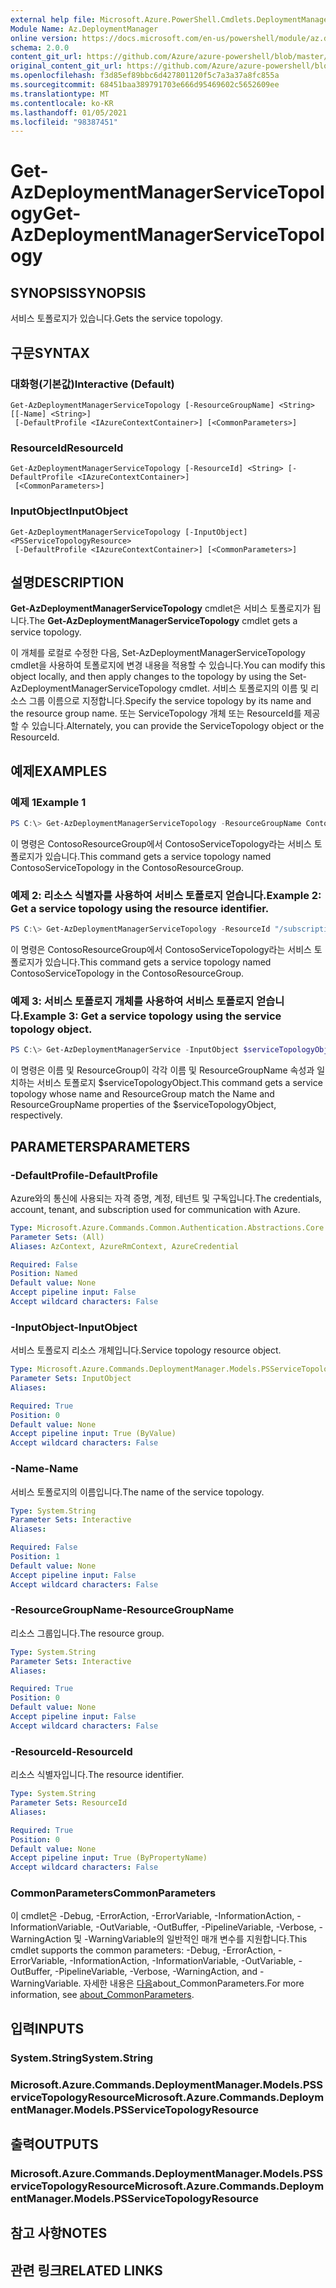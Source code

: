 ```yaml
---
external help file: Microsoft.Azure.PowerShell.Cmdlets.DeploymentManager.dll-Help.xml
Module Name: Az.DeploymentManager
online version: https://docs.microsoft.com/en-us/powershell/module/az.deploymentmanager/get-azdeploymentmanagerservicetopology
schema: 2.0.0
content_git_url: https://github.com/Azure/azure-powershell/blob/master/src/DeploymentManager/DeploymentManager/help/Get-AzDeploymentManagerServiceTopology.md
original_content_git_url: https://github.com/Azure/azure-powershell/blob/master/src/DeploymentManager/DeploymentManager/help/Get-AzDeploymentManagerServiceTopology.md
ms.openlocfilehash: f3d85ef89bbc6d427801120f5c7a3a37a8fc855a
ms.sourcegitcommit: 68451baa389791703e666d95469602c5652609ee
ms.translationtype: MT
ms.contentlocale: ko-KR
ms.lasthandoff: 01/05/2021
ms.locfileid: "98387451"
---
```

# <span data-ttu-id="fdf1d-101">Get-AzDeploymentManagerServiceTopology</span><span class="sxs-lookup"><span data-stu-id="fdf1d-101">Get-AzDeploymentManagerServiceTopology</span></span>

## <span data-ttu-id="fdf1d-102">SYNOPSIS</span><span class="sxs-lookup"><span data-stu-id="fdf1d-102">SYNOPSIS</span></span>
<span data-ttu-id="fdf1d-103">서비스 토폴로지가 있습니다.</span><span class="sxs-lookup"><span data-stu-id="fdf1d-103">Gets the service topology.</span></span>

## <span data-ttu-id="fdf1d-104">구문</span><span class="sxs-lookup"><span data-stu-id="fdf1d-104">SYNTAX</span></span>

### <span data-ttu-id="fdf1d-105">대화형(기본값)</span><span class="sxs-lookup"><span data-stu-id="fdf1d-105">Interactive (Default)</span></span>
```
Get-AzDeploymentManagerServiceTopology [-ResourceGroupName] <String> [[-Name] <String>]
 [-DefaultProfile <IAzureContextContainer>] [<CommonParameters>]
```

### <span data-ttu-id="fdf1d-106">ResourceId</span><span class="sxs-lookup"><span data-stu-id="fdf1d-106">ResourceId</span></span>
```
Get-AzDeploymentManagerServiceTopology [-ResourceId] <String> [-DefaultProfile <IAzureContextContainer>]
 [<CommonParameters>]
```

### <span data-ttu-id="fdf1d-107">InputObject</span><span class="sxs-lookup"><span data-stu-id="fdf1d-107">InputObject</span></span>
```
Get-AzDeploymentManagerServiceTopology [-InputObject] <PSServiceTopologyResource>
 [-DefaultProfile <IAzureContextContainer>] [<CommonParameters>]
```

## <span data-ttu-id="fdf1d-108">설명</span><span class="sxs-lookup"><span data-stu-id="fdf1d-108">DESCRIPTION</span></span>
<span data-ttu-id="fdf1d-109">**Get-AzDeploymentManagerServiceTopology** cmdlet은 서비스 토폴로지가 됩니다.</span><span class="sxs-lookup"><span data-stu-id="fdf1d-109">The **Get-AzDeploymentManagerServiceTopology** cmdlet gets a service topology.</span></span>

<span data-ttu-id="fdf1d-110">이 개체를 로컬로 수정한 다음, Set-AzDeploymentManagerServiceTopology cmdlet을 사용하여 토폴로지에 변경 내용을 적용할 수 있습니다.</span><span class="sxs-lookup"><span data-stu-id="fdf1d-110">You can modify this object locally, and then apply changes to the topology by using the Set-AzDeploymentManagerServiceTopology cmdlet.</span></span>
<span data-ttu-id="fdf1d-111">서비스 토폴로지의 이름 및 리소스 그룹 이름으로 지정합니다.</span><span class="sxs-lookup"><span data-stu-id="fdf1d-111">Specify the service topology by its name and the resource group name.</span></span> <span data-ttu-id="fdf1d-112">또는 ServiceTopology 개체 또는 ResourceId를 제공할 수 있습니다.</span><span class="sxs-lookup"><span data-stu-id="fdf1d-112">Alternately, you can provide the ServiceTopology object or the ResourceId.</span></span>

## <span data-ttu-id="fdf1d-113">예제</span><span class="sxs-lookup"><span data-stu-id="fdf1d-113">EXAMPLES</span></span>

### <span data-ttu-id="fdf1d-114">예제 1</span><span class="sxs-lookup"><span data-stu-id="fdf1d-114">Example 1</span></span>
```powershell
PS C:\> Get-AzDeploymentManagerServiceTopology -ResourceGroupName ContosoResourceGroup -Name ContosoServiceTopology
```

<span data-ttu-id="fdf1d-115">이 명령은 ContosoResourceGroup에서 ContosoServiceTopology라는 서비스 토폴로지가 있습니다.</span><span class="sxs-lookup"><span data-stu-id="fdf1d-115">This command gets a service topology named ContosoServiceTopology in the ContosoResourceGroup.</span></span>

### <span data-ttu-id="fdf1d-116">예제 2: 리소스 식별자를 사용하여 서비스 토폴로지 얻습니다.</span><span class="sxs-lookup"><span data-stu-id="fdf1d-116">Example 2: Get a service topology using the resource identifier.</span></span>
```powershell
PS C:\> Get-AzDeploymentManagerServiceTopology -ResourceId "/subscriptions/subscriptionId/resourcegroups/ContosoResourceGroup/providers/Microsoft.DeploymentManager/serviceTopologies/ContosoServiceTopology"
```

<span data-ttu-id="fdf1d-117">이 명령은 ContosoResourceGroup에서 ContosoServiceTopology라는 서비스 토폴로지가 있습니다.</span><span class="sxs-lookup"><span data-stu-id="fdf1d-117">This command gets a service topology named ContosoServiceTopology in the ContosoResourceGroup.</span></span>

### <span data-ttu-id="fdf1d-118">예제 3: 서비스 토폴로지 개체를 사용하여 서비스 토폴로지 얻습니다.</span><span class="sxs-lookup"><span data-stu-id="fdf1d-118">Example 3: Get a service topology using the service topology object.</span></span>
```powershell
PS C:\> Get-AzDeploymentManagerService -InputObject $serviceTopologyObject
```

<span data-ttu-id="fdf1d-119">이 명령은 이름 및 ResourceGroup이 각각 이름 및 ResourceGroupName 속성과 일치하는 서비스 토폴로지 $serviceTopologyObject.</span><span class="sxs-lookup"><span data-stu-id="fdf1d-119">This command gets a service topology whose name and ResourceGroup match the Name and ResourceGroupName properties of the $serviceTopologyObject, respectively.</span></span>

## <span data-ttu-id="fdf1d-120">PARAMETERS</span><span class="sxs-lookup"><span data-stu-id="fdf1d-120">PARAMETERS</span></span>

### <span data-ttu-id="fdf1d-121">-DefaultProfile</span><span class="sxs-lookup"><span data-stu-id="fdf1d-121">-DefaultProfile</span></span>
<span data-ttu-id="fdf1d-122">Azure와의 통신에 사용되는 자격 증명, 계정, 테넌트 및 구독입니다.</span><span class="sxs-lookup"><span data-stu-id="fdf1d-122">The credentials, account, tenant, and subscription used for communication with Azure.</span></span>

```yaml
Type: Microsoft.Azure.Commands.Common.Authentication.Abstractions.Core.IAzureContextContainer
Parameter Sets: (All)
Aliases: AzContext, AzureRmContext, AzureCredential

Required: False
Position: Named
Default value: None
Accept pipeline input: False
Accept wildcard characters: False
```

### <span data-ttu-id="fdf1d-123">-InputObject</span><span class="sxs-lookup"><span data-stu-id="fdf1d-123">-InputObject</span></span>
<span data-ttu-id="fdf1d-124">서비스 토폴로지 리소스 개체입니다.</span><span class="sxs-lookup"><span data-stu-id="fdf1d-124">Service topology resource object.</span></span>

```yaml
Type: Microsoft.Azure.Commands.DeploymentManager.Models.PSServiceTopologyResource
Parameter Sets: InputObject
Aliases:

Required: True
Position: 0
Default value: None
Accept pipeline input: True (ByValue)
Accept wildcard characters: False
```

### <span data-ttu-id="fdf1d-125">-Name</span><span class="sxs-lookup"><span data-stu-id="fdf1d-125">-Name</span></span>
<span data-ttu-id="fdf1d-126">서비스 토폴로지의 이름입니다.</span><span class="sxs-lookup"><span data-stu-id="fdf1d-126">The name of the service topology.</span></span>

```yaml
Type: System.String
Parameter Sets: Interactive
Aliases:

Required: False
Position: 1
Default value: None
Accept pipeline input: False
Accept wildcard characters: False
```

### <span data-ttu-id="fdf1d-127">-ResourceGroupName</span><span class="sxs-lookup"><span data-stu-id="fdf1d-127">-ResourceGroupName</span></span>
<span data-ttu-id="fdf1d-128">리소스 그룹입니다.</span><span class="sxs-lookup"><span data-stu-id="fdf1d-128">The resource group.</span></span>

```yaml
Type: System.String
Parameter Sets: Interactive
Aliases:

Required: True
Position: 0
Default value: None
Accept pipeline input: False
Accept wildcard characters: False
```

### <span data-ttu-id="fdf1d-129">-ResourceId</span><span class="sxs-lookup"><span data-stu-id="fdf1d-129">-ResourceId</span></span>
<span data-ttu-id="fdf1d-130">리소스 식별자입니다.</span><span class="sxs-lookup"><span data-stu-id="fdf1d-130">The resource identifier.</span></span>

```yaml
Type: System.String
Parameter Sets: ResourceId
Aliases:

Required: True
Position: 0
Default value: None
Accept pipeline input: True (ByPropertyName)
Accept wildcard characters: False
```

### <span data-ttu-id="fdf1d-131">CommonParameters</span><span class="sxs-lookup"><span data-stu-id="fdf1d-131">CommonParameters</span></span>
<span data-ttu-id="fdf1d-132">이 cmdlet은 -Debug, -ErrorAction, -ErrorVariable, -InformationAction, -InformationVariable, -OutVariable, -OutBuffer, -PipelineVariable, -Verbose, -WarningAction 및 -WarningVariable의 일반적인 매개 변수를 지원합니다.</span><span class="sxs-lookup"><span data-stu-id="fdf1d-132">This cmdlet supports the common parameters: -Debug, -ErrorAction, -ErrorVariable, -InformationAction, -InformationVariable, -OutVariable, -OutBuffer, -PipelineVariable, -Verbose, -WarningAction, and -WarningVariable.</span></span> <span data-ttu-id="fdf1d-133">자세한 내용은 [다음](http://go.microsoft.com/fwlink/?LinkID=113216)about_CommonParameters.</span><span class="sxs-lookup"><span data-stu-id="fdf1d-133">For more information, see [about_CommonParameters](http://go.microsoft.com/fwlink/?LinkID=113216).</span></span>

## <span data-ttu-id="fdf1d-134">입력</span><span class="sxs-lookup"><span data-stu-id="fdf1d-134">INPUTS</span></span>

### <span data-ttu-id="fdf1d-135">System.String</span><span class="sxs-lookup"><span data-stu-id="fdf1d-135">System.String</span></span>

### <span data-ttu-id="fdf1d-136">Microsoft.Azure.Commands.DeploymentManager.Models.PSServiceTopologyResource</span><span class="sxs-lookup"><span data-stu-id="fdf1d-136">Microsoft.Azure.Commands.DeploymentManager.Models.PSServiceTopologyResource</span></span>

## <span data-ttu-id="fdf1d-137">출력</span><span class="sxs-lookup"><span data-stu-id="fdf1d-137">OUTPUTS</span></span>

### <span data-ttu-id="fdf1d-138">Microsoft.Azure.Commands.DeploymentManager.Models.PSServiceTopologyResource</span><span class="sxs-lookup"><span data-stu-id="fdf1d-138">Microsoft.Azure.Commands.DeploymentManager.Models.PSServiceTopologyResource</span></span>

## <span data-ttu-id="fdf1d-139">참고 사항</span><span class="sxs-lookup"><span data-stu-id="fdf1d-139">NOTES</span></span>

## <span data-ttu-id="fdf1d-140">관련 링크</span><span class="sxs-lookup"><span data-stu-id="fdf1d-140">RELATED LINKS</span></span>
